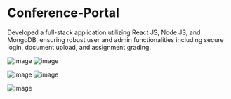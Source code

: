 # Conference-Portal

Developed a full-stack application utilizing React JS, Node JS, and MongoDB, ensuring robust user and admin functionalities including secure login, document upload, and assignment grading.

![image](https://github.com/arunba1/Conference-Portal/assets/55797482/7dc75285-849b-47b1-b80e-a31ef367bfac)     ![image](https://github.com/arunba1/Conference-Portal/assets/55797482/afc60de5-8a29-4fc4-88ca-0d18989cc27f)

![image](https://github.com/arunba1/Conference-Portal/assets/55797482/92753ba2-a788-47dc-bbca-d49e183b4a69)      ![image](https://github.com/arunba1/Conference-Portal/assets/55797482/5cf761df-adc2-40af-851d-4dc5392ce372)


![image](https://github.com/arunba1/Conference-Portal/assets/55797482/d31422d0-e0db-42f9-87dd-f0b447c88ee3)
